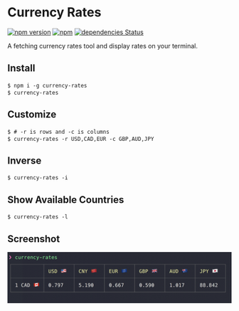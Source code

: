 # Currency Rates
[![npm version](https://badge.fury.io/js/currency-rates.svg)](https://www.npmjs.com/package/currency-rates)
[![npm](https://img.shields.io/npm/dt/currency-rates.svg)](https://www.npmjs.com/package/currency-rates)
[![dependencies Status](https://david-dm.org/dnshi/currency-rates/status.svg)](https://david-dm.org/dnshi/currency-rates)

A fetching currency rates tool and display rates on your terminal.

## Install
```
$ npm i -g currency-rates
$ currency-rates
```

## Customize
```
$ # -r is rows and -c is columns
$ currency-rates -r USD,CAD,EUR -c GBP,AUD,JPY
```

## Inverse
```
$ currency-rates -i
```

## Show Available Countries
```
$ currency-rates -l
```

## Screenshot
![screenshot](./screenshot.png?raw=true)
